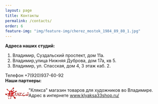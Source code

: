 ```yaml
---
layout: page
title: Контакты
permalink: /contacts/
order: 6
feature-img: "img/feature-img/cherez_mostok_1984_89_80_1.jpg"
---
```

<strong>Адреса наших студий:</strong>

1.   Владимир, Суздальский проспект, дом 11а.
2.   Владимир,улица Нижняя Дуброва, дом 17а, кв 5.
3.   Владимир, ул. Спасская, дом 4, 3 этаж каб. 2.
<p>Телефон +7(920)937-60-92

<script type="text/javascript" charset="utf-8" src="https://api-maps.yandex.ru/services/constructor/1.0/js/?sid=VpsWRI1okkddDE7pzwpYwy9XI-ZdKCoT&width=653&height=463&lang=ru_RU&sourceType=constructor"></script>

<br/>
<strong>Наши партнеры:</strong>

<dl><dt><a href="http://www.klyaksa33shop.ru/"><img src="/img/klyaksa.png" 
  align="left"  max-widdth="100" width="15%" height="15%" alt="Клякса"> </a>
</dt>
<dd> "Клякса" магазин товаров для художников во Владимире. Адрес в интернете <a href="http://www.klyaksa33shop.ru/">www.klyaksa33shop.ru/</a> </dd>
</dl>